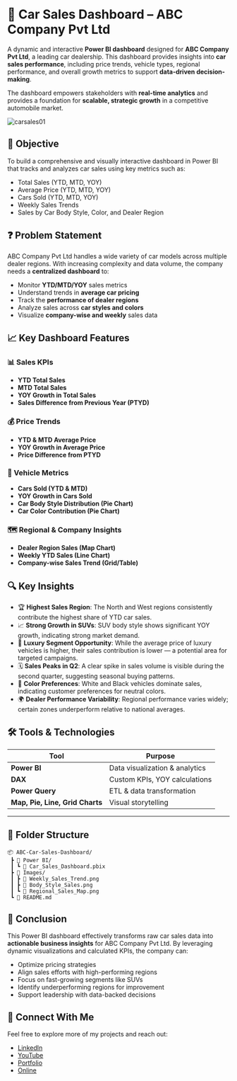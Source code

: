 # 🚗 Car Sales Dashboard – ABC Company Pvt Ltd

A dynamic and interactive **Power BI dashboard** designed for **ABC Company Pvt Ltd**, a leading car dealership. This dashboard provides insights into **car sales performance**, including price trends, vehicle types, regional performance, and overall growth metrics to support **data-driven decision-making**.


The dashboard empowers stakeholders with **real-time analytics** and provides a foundation for **scalable, strategic growth** in a competitive automobile market.

![carsales01](https://github.com/Narendra1402/Cars-Sales-Dashboard-/assets/122566558/2388c677-7258-44aa-9d29-95d057594a20)


## 🎯 Objective

To build a comprehensive and visually interactive dashboard in Power BI that tracks and analyzes car sales using key metrics such as:

- Total Sales (YTD, MTD, YOY)
- Average Price (YTD, MTD, YOY)
- Cars Sold (YTD, MTD, YOY)
- Weekly Sales Trends
- Sales by Car Body Style, Color, and Dealer Region



## ❓ Problem Statement

ABC Company Pvt Ltd handles a wide variety of car models across multiple dealer regions. With increasing complexity and data volume, the company needs a **centralized dashboard** to:

- Monitor **YTD/MTD/YOY** sales metrics
- Understand trends in **average car pricing**
- Track the **performance of dealer regions**
- Analyze sales across **car styles and colors**
- Visualize **company-wise and weekly** sales data



## 📈 Key Dashboard Features

### 📊 Sales KPIs

- **YTD Total Sales**
- **MTD Total Sales**
- **YOY Growth in Total Sales**
- **Sales Difference from Previous Year (PTYD)**

### 💰 Price Trends

- **YTD & MTD Average Price**
- **YOY Growth in Average Price**
- **Price Difference from PTYD**

### 🚗 Vehicle Metrics

- **Cars Sold (YTD & MTD)**
- **YOY Growth in Cars Sold**
- **Car Body Style Distribution (Pie Chart)**
- **Car Color Contribution (Pie Chart)**

### 🗺️ Regional & Company Insights

- **Dealer Region Sales (Map Chart)**
- **Weekly YTD Sales (Line Chart)**
- **Company-wise Sales Trend (Grid/Table)**



## 🔍 Key Insights

- 🏆 **Highest Sales Region**: The North and West regions consistently contribute the highest share of YTD car sales.
- 📈 **Strong Growth in SUVs**: SUV body style shows significant YOY growth, indicating strong market demand.
- 💸 **Luxury Segment Opportunity**: While the average price of luxury vehicles is higher, their sales contribution is lower — a potential area for targeted campaigns.
- 🗓️ **Sales Peaks in Q2**: A clear spike in sales volume is visible during the second quarter, suggesting seasonal buying patterns.
- 🧾 **Color Preferences**: White and Black vehicles dominate sales, indicating customer preferences for neutral colors.
- 🌍 **Dealer Performance Variability**: Regional performance varies widely; certain zones underperform relative to national averages.


## 🛠️ Tools & Technologies

| Tool          | Purpose                        |
|---------------|--------------------------------|
| **Power BI**  | Data visualization & analytics |
| **DAX**       | Custom KPIs, YOY calculations  |
| **Power Query** | ETL & data transformation     |
| **Map, Pie, Line, Grid Charts** | Visual storytelling |

---


## 🧩 Folder Structure

```plaintext
📦 ABC-Car-Sales-Dashboard/
 ┣ 📁 Power BI/
 ┃ ┗ 📄 Car_Sales_Dashboard.pbix
 ┣ 📁 Images/
 ┃ ┣ 📄 Weekly_Sales_Trend.png
 ┃ ┣ 📄 Body_Style_Sales.png
 ┃ ┗ 📄 Regional_Sales_Map.png
 ┗ 📄 README.md
```

## 🧠 Conclusion

This Power BI dashboard effectively transforms raw car sales data into **actionable business insights** for ABC Company Pvt Ltd. By leveraging dynamic visualizations and calculated KPIs, the company can:

- Optimize pricing strategies
- Align sales efforts with high-performing regions
- Focus on fast-growing segments like SUVs
- Identify underperforming regions for improvement
- Support leadership with data-backed decisions

## 🔗 Connect With Me  
Feel free to explore more of my projects and reach out:  
- [LinkedIn](https://www.linkedin.com/in/narendrasingh1402)
- [YouTube](https://www.youtube.com/@Analyst_Hive)  
- [Portfolio](https://narendra1402.github.io/)
- [Online](https://narendra1402.github.io/)



